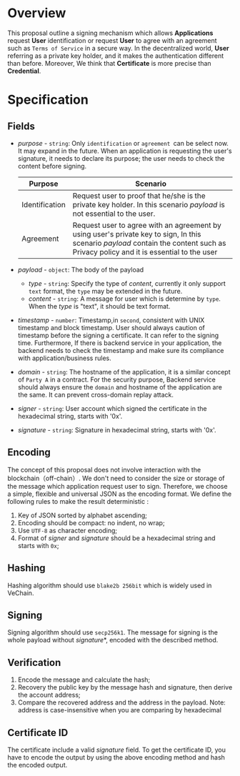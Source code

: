 # Overview

This proposal outline a signing mechanism which allows **Applications** request **User** identification or request **User** to agree with an agreement such as `Terms of Service` in a secure way. In the decentralized world, **User** referring as a private key holder, and it makes the authentication different than before. Moreover, We think that **Certificate** is more precise than **Credential**.


# Specification

## Fields

* *purpose* - `string`: Only `identification` or `agreement `can be select now. It may expand in the future. When an application is requesting the user's signature, it needs to declare its purpose; the user needs to check the content before signing.

    | Purpose | Scenario |
    | --- | --- |
    | Identification | Request user to proof that he/she is the private key holder. In this scenario *payload* is not essential to the user. |
    | Agreement | Request user to agree with an agreement by using user's private key to sign, In this scenario *payload* contain the content such as Privacy policy and it is essential to the user |

* *payload* - `object`: The body of the payload

    * *type* - `string`: Specify the type of *content*, currently it only support `text` format, the `type` may be extended in the future.
    * *content* - `string`: A message for user which is determine by `type`. When the *type* is "text", it should be text format.

* *timestamp* - `number`: Timestamp,in `second`, consistent with UNIX timestamp and block timestamp. User should always caution of timestamp before the signing a certificate. It can refer to the signing time. Furthermore, If there is backend service in your application, the backend needs to check the timestamp and make sure its compliance with application/business rules.

* *domain* - `string`: The hostname of the application, it is a similar concept of `Party A` in a contract. For the security purpose, Backend service should always ensure the `domain` and hostname of the application are the same. It can prevent cross-domain replay attack.
* *signer* - `string`: User account which signed the certificate in the hexadecimal string, starts with '0x'.

* *signature* - `string`: Signature in hexadecimal string, starts with '0x'.

## Encoding

The concept of this proposal does not involve interaction with the blockchain（off-chain）. We don't need to consider the size or storage of the message which application request user to sign. Therefore, we choose a simple, flexible and universal JSON as the encoding format. We define the following rules to make the result deterministic : 

1. Key of JSON sorted by alphabet ascending;
2. Encoding should be compact: no indent, no wrap;
3. Use `UTF-8` as character encoding;
4. Format of *signer* and *signature* should be a hexadecimal string and starts with `0x`;

## Hashing

Hashing algorithm should use `blake2b 256bit` which is widely used in VeChain.

## Signing

Signing algorithm should use `secp256k1`. The message for signing is the whole payload without *signature**, encoded with the described method.

## Verification

1. Encode the message and calculate the hash;
2. Recovery the public key by the message hash and signature, then derive the account address;
3. Compare the recovered address and the address in the payload. Note: address is case-insensitive when you are comparing by hexadecimal 

## Certificate ID

The certificate include a valid *signature* field. To get the certificate ID, you have to encode the output by using the above encoding method and hash the encoded output.
